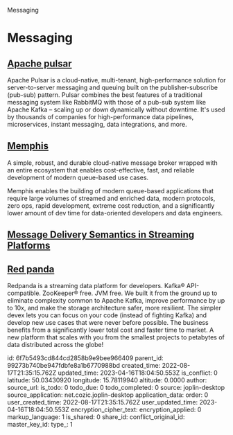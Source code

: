 Messaging

# Messaging

## [**Apache pulsar**](https://pulsar.apache.org/)
Apache Pulsar is a cloud-native, multi-tenant, high-performance solution for server-to-server messaging and queuing built on the publisher-subscribe (pub-sub) pattern. Pulsar combines the best features of a traditional messaging system like RabbitMQ with those of a pub-sub system like Apache Kafka – scaling up or down dynamically without downtime. It's used by thousands of companies for high-performance data pipelines, microservices, instant messaging, data integrations, and more.

## [**Memphis**](https://github.com/memphisdev/memphis-broker)
A simple, robust, and durable cloud-native message broker wrapped with
an entire ecosystem that enables cost-effective, fast, and reliable development of modern queue-based use cases.

Memphis enables the building of modern queue-based applications that require
large volumes of streamed and enriched data, modern protocols, zero ops, rapid development,
extreme cost reduction, and a significantly lower amount of dev time for data-oriented developers and data engineers.

## [**Message Delivery Semantics in Streaming Platforms**](https://www.baeldung.com/kafka-message-delivery-semantics)

## [**Red panda**](https://github.com/redpanda-data/redpanda/)
Redpanda is a streaming data platform for developers. Kafka® API-compatible. ZooKeeper® free. JVM free. We built it from the ground up to eliminate complexity common to Apache Kafka, improve performance by up to 10x, and make the storage architecture safer, more resilient. The simpler devex lets you can focus on your code (instead of fighting Kafka) and develop new use cases that were never before possible. The business benefits from a significantly lower total cost and faster time to market. A new platform that scales with you from the smallest projects to petabytes of data distributed across the globe!

id: 6f7b5493cd844cd2858b9e9bee966409
parent_id: 99273b740be947fdbfe8a1b6770988bd
created_time: 2022-08-17T21:35:15.762Z
updated_time: 2023-04-16T18:04:50.553Z
is_conflict: 0
latitude: 50.03430920
longitude: 15.78119940
altitude: 0.0000
author: 
source_url: 
is_todo: 0
todo_due: 0
todo_completed: 0
source: joplin-desktop
source_application: net.cozic.joplin-desktop
application_data: 
order: 0
user_created_time: 2022-08-17T21:35:15.762Z
user_updated_time: 2023-04-16T18:04:50.553Z
encryption_cipher_text: 
encryption_applied: 0
markup_language: 1
is_shared: 0
share_id: 
conflict_original_id: 
master_key_id: 
type_: 1